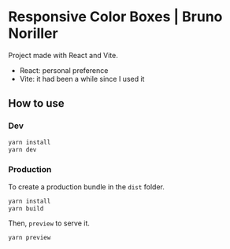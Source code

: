 # Responsive Color Boxes | Bruno Noriller

Project made with React and Vite.

- React: personal preference
- Vite: it had been a while since I used it

## How to use

### Dev

```bash
yarn install
yarn dev
```

### Production

To create a production bundle in the `dist` folder.

```bash
yarn install
yarn build
```

Then, `preview` to serve it.

```bash
yarn preview
```
